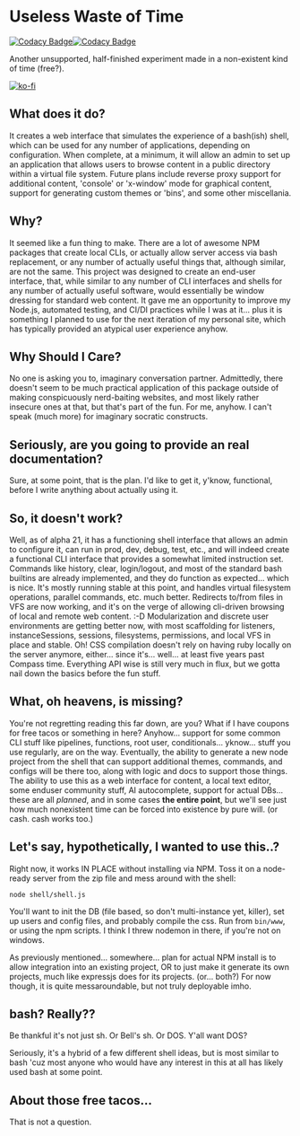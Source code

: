 # Useless Waste of Time

[![Codacy Badge](https://api.codacy.com/project/badge/Grade/fbd2b2d2f91d42c18af03592a6cb704b)](https://app.codacy.com/app/bangerkuwranger/uwot?utm_source=github.com&utm_medium=referral&utm_content=bangerkuwranger/uwot&utm_campaign=Badge_Grade_Dashboard)[![Codacy Badge](https://api.codacy.com/project/badge/Coverage/ddb5a7c96cc64fe59bcf82ac7c8c22d0)](https://www.codacy.com/app/bangerkuwranger/uwot?utm_source=github.com&amp;utm_medium=referral&amp;utm_content=bangerkuwranger/uwot&amp;utm_campaign=Badge_Coverage)

Another unsupported, half-finished experiment made in a non-existent kind of time (free?).

[![ko-fi](https://www.ko-fi.com/img/githubbutton_sm.svg)](https://ko-fi.com/Q5Q61Q949)

## What does it do?

It creates a web interface that simulates the experience of a bash(ish) shell, which can be used for any number of applications, depending on configuration. When complete, at a minimum, it will allow an admin to set up an application that allows users to browse content in a public directory within a virtual file system. Future plans include reverse proxy support for additional content, 'console' or 'x-window' mode for graphical content, support for generating custom themes or 'bins', and some other miscellania.

## Why?

It seemed like a fun thing to make. There are a lot of awesome NPM packages that create local CLIs, or actually allow server access via bash replacement, or any number of actually useful things that, although similar, are not the same. This project was designed to create an end-user interface, that, while similar to any number of CLI interfaces and shells for any number of actually useful software, would essentially be window dressing for standard web content. It gave me an opportunity to improve my Node.js, automated testing, and CI/DI practices while I was at it... plus it is something I planned to use for the next iteration of my personal site, which has typically provided an atypical user experience anyhow.

## Why Should I Care?

No one is asking you to, imaginary conversation partner. Admittedly, there doesn't seem to be much practical application of this package outside of making conspicuously nerd-baiting websites, and most likely rather insecure ones at that, but that's part of the fun. For me, anyhow. I can't speak (much more) for imaginary socratic constructs.

## Seriously, are you going to provide an real documentation?

Sure, at some point, that is the plan. I'd like to get it, y'know, functional, before I write anything about actually using it.

## So, it doesn't work?

Well, as of alpha 21, it has a functioning shell interface that allows an admin to configure it, can run in prod, dev, debug, test, etc., and will indeed create a functional CLI interface that provides a somewhat limited instruction set. Commands like history, clear, login/logout, and most of the standard bash builtins are already implemented, and they do function as expected... which is nice. It's mostly running stable at this point, and handles virtual filesystem operations, parallel commands, etc. much better. Redirects to/from files in VFS are now working, and it's on the verge of allowing cli-driven browsing of local and remote web content. :-D Modularization and discrete user environments are getting better now, with most scaffolding for listeners, instanceSessions, sessions, filesystems, permissions, and local VFS in place and stable. Oh! CSS compilation doesn't rely on having ruby locally on the server anymore, either... since it's... well... at least five years past Compass time. Everything API wise is still very much in flux, but we gotta nail down the basics before the fun stuff.

## What, oh heavens, is missing?

You're not regretting reading this far down, are you? What if I have coupons for free tacos or something in here? Anyhow... support for some common CLI stuff like pipelines, functions, root user, conditionals... yknow... stuff you use regularly, are on the way. Eventually, the ability to generate a new node project from the shell that can support additional themes, commands, and configs will be there too, along with logic and docs to support those things. The ability to use this as a web interface for content, a local text editor, some enduser community stuff, AI autocomplete, support for actual DBs... these are all _planned_, and in some cases __the entire point__, but we'll see just how much nonexistent time can be forced into existence by pure will. (or cash. cash works too.)

## Let's say, __hypothetically__, I wanted to use this..?

Right now, it works IN PLACE without installing via NPM. Toss it on a node-ready server from the zip file and mess around with the shell:

`node shell/shell.js`

You'll want to init the DB (file based, so don't multi-instance yet, killer), set up users and config files, and probably compile the css. Run from `bin/www`, or using the npm scripts. I think I threw nodemon in there, if you're not on windows. 

As previously mentioned... somewhere... plan for actual NPM install is to allow integration into an existing project, OR to just make it generate its own projects, much like expressjs does for its projects. (or... both?) For now though, it is quite messaroundable, but not truly deployable imho.

## bash? Really??

Be thankful it's not just sh. Or Bell's sh. Or DOS. Y'all want DOS?

Seriously, it's a hybrid of a few different shell ideas, but is most similar to bash 'cuz most anyone who would have any interest in this at all has likely used bash at some point.

## About those free tacos...

That is not a question.
